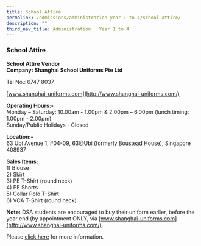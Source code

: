 ```yaml
---
title: School Attire
permalink: /admissions/administration-year-1-to-4/school-attire/
description: ""
third_nav_title: Administration   Year 1 to 4
---
```

### School Attire

**School Attire Vendor**  <br>
**Company: Shanghai School Uniforms Pte Ltd**

Tel No.: 6747 8037

[www.shanghai-uniforms.com](http://www.shanghai-uniforms.com/)

  

**Operating Hours:-**<br>
Monday – Saturday: 10.00am - 1.00pm &amp; 2.00pm – 6.00pm (lunch timing: 1.00pm - 2.00pm)<br>
Sunday/Public Holidays - Closed

  

**Location:-**<br>
63 Ubi Avenue 1, #04-09, 63@Ubi (formerly Boustead House), Singapore 408937&nbsp;

  

**Sales Items:**<br>
1\) Blouse<br>
2\) Skirt<br>
3\) PE T-Shirt (round neck)<br>
4\) PE Shorts<br>
5\) Collar Polo T-Shirt <br>
6\) VCA T-Shirt (round neck)

  

**Note:**&nbsp;DSA students are encouraged to buy their uniform earlier, before the year end&nbsp;(by appointment ONLY, via&nbsp;[www.shanghai-uniforms.com](http://www.shanghai-uniforms.com/).

Please&nbsp;[click here](/files/Letter%20for%20Parents%202022.pdf)&nbsp;for more information.